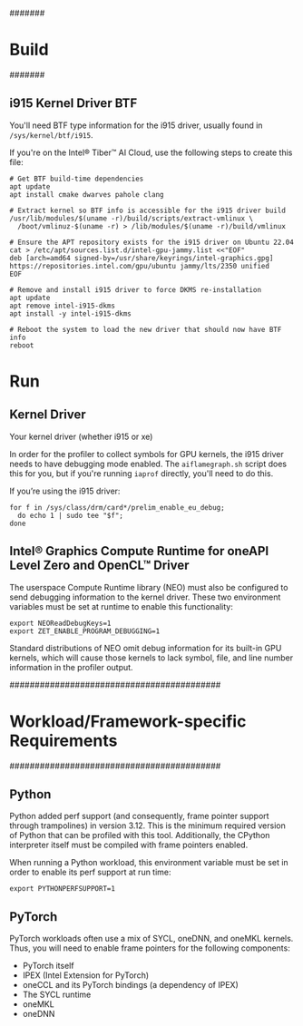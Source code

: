 #######
# Build
#######


## i915 Kernel Driver BTF

You'll need BTF type information for the i915 driver, usually found
in `/sys/kernel/btf/i915`.

If you're on the Intel® Tiber™ AI Cloud, use the following steps
to create this file:

```
# Get BTF build-time dependencies
apt update
apt install cmake dwarves pahole clang

# Extract kernel so BTF info is accessible for the i915 driver build
/usr/lib/modules/$(uname -r)/build/scripts/extract-vmlinux \
  /boot/vmlinuz-$(uname -r) > /lib/modules/$(uname -r)/build/vmlinux

# Ensure the APT repository exists for the i915 driver on Ubuntu 22.04
cat > /etc/apt/sources.list.d/intel-gpu-jammy.list <<"EOF"
deb [arch=amd64 signed-by=/usr/share/keyrings/intel-graphics.gpg] https://repositories.intel.com/gpu/ubuntu jammy/lts/2350 unified
EOF

# Remove and install i915 driver to force DKMS re-installation
apt update
apt remove intel-i915-dkms
apt install -y intel-i915-dkms

# Reboot the system to load the new driver that should now have BTF info
reboot
```


#####
# Run
#####


## Kernel Driver

Your kernel driver (whether i915 or xe) 

In order for the profiler to collect symbols for GPU kernels, the
i915 driver needs to have debugging mode enabled. The `aiflamegraph.sh` script
does this for you, but if you're running `iaprof` directly, you'll need to do
this.

If you’re using the i915 driver:

```
for f in /sys/class/drm/card*/prelim_enable_eu_debug;
  do echo 1 | sudo tee "$f";
done
```

## Intel® Graphics Compute Runtime for oneAPI Level Zero and OpenCL™ Driver

The userspace Compute Runtime library (NEO) must also be configured to send
debugging information to the kernel driver. These two environment variables must
be set at runtime to enable this functionality:

```
export NEOReadDebugKeys=1
export ZET_ENABLE_PROGRAM_DEBUGGING=1
```

Standard distributions of NEO omit debug information for its built-in GPU
kernels, which will cause those kernels to lack symbol, file, and line number
information in the profiler output.


##########################################
# Workload/Framework-specific Requirements
##########################################


## Python

Python added perf support (and consequently, frame pointer support through
trampolines) in version 3.12. This is the minimum required version of Python
that can be profiled with this tool. Additionally, the CPython interpreter
itself must be compiled with frame pointers enabled.

When running a Python workload, this environment variable must be set in order
to enable its perf support at run time:

```
export PYTHONPERFSUPPORT=1
```

## PyTorch

PyTorch workloads often use a mix of SYCL, oneDNN, and oneMKL kernels. Thus, you will need to enable frame pointers for the following components:

* PyTorch itself  
* IPEX (Intel Extension for PyTorch)  
* oneCCL and its PyTorch bindings (a dependency of IPEX)  
* The SYCL runtime  
* oneMKL  
* oneDNN
